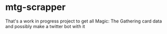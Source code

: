 # mtg-scrapper
That's a work in progress project to get all Magic: The Gathering card data and possibly make a twitter bot with it
